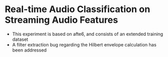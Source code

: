 # Real-time Audio Classification on Streaming Audio Features

- This experiment is based on afte6, and consists of an extended training dataset 
- A filter extraction bug regarding the Hilbert envelope calculation has been addressed


